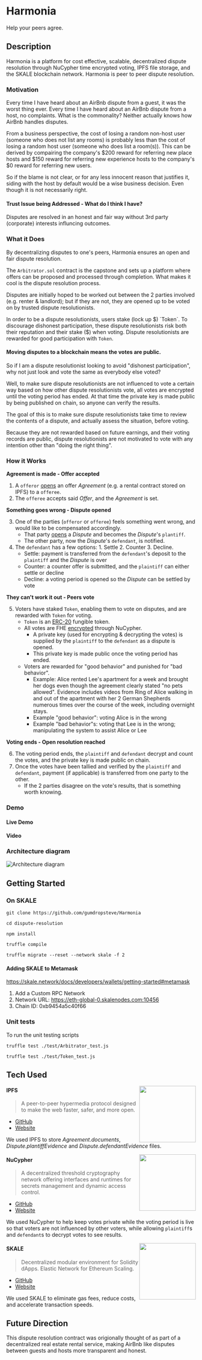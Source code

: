 # Harmonia
Help your peers agree.

## Description
Harmonia is a platform for cost effective, scalable, decentralized dispute resolution through NuCypher time encrypted voting, IPFS file storage, and the SKALE blockchain network. Harmonia is peer to peer dispute resolution.

### Motivation
Every time I have heard about an AirBnb dispute from a guest, it was the worst thing ever. Every time I have heard about an AirBnb dispute from a host, no complaints. What is the commonality? Neither actually knows how AirBnb handles disputes.

From a business perspective, the cost of losing a random non-host user (someone who does not list any rooms) is probably less than the cost of losing a random host user (someone who does list a room(s)). This can be derived by compairing the company's $200 reward for referring new place hosts and $150 reward for referring new experience hosts to the company's $0 reward for referring new users.

So if the blame is not clear, or for any less innocent reason that justifies it, siding with the host by default would be a wise business decision. Even though it is not necessarily right.

#### Trust Issue being Addressed - What do I think I have?
Disputes are resolved in an honest and fair way without 3rd party (corporate) interests influncing outcomes.

### What it Does
By decentralizing disputes to one's peers, Harmonia ensures an open and fair dispute resolution.

The `Arbitrator.sol` contract is the capstone and sets up a platform where offers can be proposed and processed through completion. What makes it cool is the dispute resolution process.

Disputes are initially hoped to be worked out between the 2 parties involved (e.g. renter & landlord); but if they are not, they are opened up to be voted on by trusted dispute resolutionists.

In order to be a dispute resolutionists, users stake (lock up $) `Token`. To discourage dishonest participation, these dispute resolutionists risk both their reputation and their stake ($) when voting. Dispute resolutionists are rewarded for good participation with `Token`.

#### Moving disputes to a blockchain means the votes are public.
So if I am a dispute resolutionist looking to avoid "dishonest participation", why not just look and vote the same as everybody else voted?

Well, to make sure dispute resolutionists are not influenced to vote a certain way based on how other dispute resolutionists vote, all votes are encrypted until the voting period has ended. At that time the private key is made public by being published on chain, so anyone can verify the results.

The goal of this is to make sure dispute resolutionists take time to review the contents of a dispute, and actually assess the situation, before voting.

Because they are not rewarded based on future earnings, and their voting records are public, dispute resolutionists are not motivated to vote with any intention other than "doing the right thing".

### How it Works
**Agreement is made - Offer accepted**

1. A `offeror` [opens](https://github.com/gumdropsteve/dispute-resolution/blob/main/contracts/Arbitrator.sol#L92-L110) an offer _Agreement_ (e.g. a rental contract stored on IPFS) to a `offeree`.
2. The `offeree` accepts said _Offer_, and the _Agreement_ is set.

**Something goes wrong - Dispute opened**

3. One of the parties (`offeror` or `offeree`) feels something went wrong, and would like to be compensated accordingly.
    - That party [opens](https://github.com/gumdropsteve/dispute-resolution/blob/main/contracts/Arbitrator.sol#L139-L176) a _Dispute_ and becomes the _Dispute_'s `plantiff`.
    - The other party, now the _Dispute_'s `defendant`, is notified.
4. The `defendant` has a few options: 1. Settle 2. Counter 3. Decline.
    - Settle: payment is transferred from the `defendant`'s deposit to the `plaintiff` and the _Dispute_ is over
    - Counter: a counter offer is submitted, and the `plaintiff` can either settle or decline
    - Decline: a voting period is opened so the _Dispute_ can be settled by vote
    
**They can't work it out - Peers vote**

5. Voters have staked `Token`, enabling them to vote on disputes, and are rewarded with `Token` for voting.
    - `Token` is an [ERC-20](https://ethereum.org/en/developers/docs/standards/tokens/erc-20/) fungible token.
    - All votes are FHE [encrypted](https://nodejs.org/api/crypto.html#crypto_crypto_hkdf_digest_key_salt_info_keylen_callback) through NuCypher.
        - A private key (used for encrypting & decrypting the votes) is supplied by the `plaintiff` to the `defendant` as a dispute is opened.
        - This private key is made public once the voting period has ended.
    - Voters are rewarded for "good behavior" and punished for "bad behavior".
        - Example: Alice rented Lee's apartment for a week and brought her dogs even though the agreement clearly stated "no pets allowed". Evidence includes videos from Ring of Alice walking in and out of the apartment with her 2 German Shepherds numerous times over the course of the week, including overnight stays.
        - Example "good behavior": voting Alice is in the wrong
        - Example "bad behavior"s: voting that Lee is in the wrong; manipulating the system to assist Alice or Lee

**Voting ends - Open resolution reached**

6. The voting period ends, the `plaintiff` and `defendant` decrypt and count the votes, and the private key is made public on chain.
7. Once the votes have been tallied and verified by the `plaintiff` and `defendant`, payment (if applicable) is transferred from one party to the other.
    - If the 2 parties disagree on the vote's results, that is something worth knowing.

### Demo
#### Live Demo

#### Video

### Architecture diagram
![Architecture diagram](https://lh6.googleusercontent.com/cxdySU5sqAjYgaeh4c2xwz2E3LEObmPuNeC-SjIsV6nuXpMxHKBzyxJ9sT8qPvQwF0sraY_ocBwWs2LS7XhXnu-0BH6BisiKXjFuotg6psLBhzEBP1tUML69xLENj2B1lF-guVTq)

## Getting Started
### On SKALE
```
git clone https://github.com/gumdropsteve/Harmonia

cd dispute-resolution

npm install

truffle compile

truffle migrate --reset --network skale -f 2
```

#### Adding SKALE to Metamask
https://skale.network/docs/developers/wallets/getting-started#metamask
1. Add a Custom RPC Network
2. Network URL: https://eth-global-0.skalenodes.com:10456
3. Chain ID: 0xb9454a5c40f66

### Unit tests
To run the unit testing scripts
```
truffle test ./test/Arbitrator_test.js

truffle test ./test/Token_test.js
```

## Tech Used

<img align="right" width="150" height="150" src="https://lh5.googleusercontent.com/P2Fm4GklnCVSPuNnM2eLncdSahp0_pd7LzYJcK6tb-YIT0pdI6v9aElATV71ZGmdKhDsztXa0cW5pRCfmu0rempM5nXoBonM33DfCaUsJKCOQKBKKnwI2VJUqfT0IcJCobd_yreA">

#### IPFS
> A peer-to-peer hypermedia protocol designed to make the web faster, safer, and more open.
- [GitHub](https://github.com/ipfs/ipfs)
- [Website](https://ipfs.io/)

We used IPFS to store _Agreement.documents_, _Dispute.plantiffEvidence_ and _Dispute.defendantEvidence_ files.

<img align="right" width="150" height="150" src="https://lh6.googleusercontent.com/3WDXeY6cvDfW5-P6rmqtun9dRYYCtQa_c4MFqjNssE2CE4h2t8VfG5iHMADLNaX-Mq8kS7hQeEe99DV7lA-1tpCbtxirq6MFuMiJJQoSJU3vrCpNCuzLzbWWby2Ug7qAn9jfeVKt">

#### NuCypher
> A decentralized threshold cryptography network offering interfaces and runtimes for secrets management and dynamic access control.
- [GitHub](https://github.com/nucypher/)
- [Website](https://www.nucypher.com/)

We used NuCypher to help keep votes private while the voting period is live so that voters are not influenced by other voters, while allowing `plaintiff`s and `defendant`s to decrypt votes to see results.

<img align="right" width="150" height="150" src="https://lh3.googleusercontent.com/YSzrZ4MAb3oDhGDo1d0yZ-ET8Bhb5b6RUbKJGXqKPMSFNEt8kKtqDQmyc7TZn6uQJllHQlU6VQxdt3uw2EW_RQEG6dU5py3d3VGcCtOY2U79rbHq5u4rpGFh8lBbnQQzDp7iLO34">

#### SKALE
> Decentralized modular environment for Solidity dApps. Elastic Network for Ethereum Scaling.
- [GitHub](https://github.com/skalenetwork/)
- [Website](https://skale.network/)

We used SKALE to eliminate gas fees, reduce costs, and accelerate transaction speeds.


## Future Direction
This dispute resolution contract was origionally thought of as part of a decentralized real estate rental service, making AirBnb like disputes between guests and hosts more transparent and honest.
